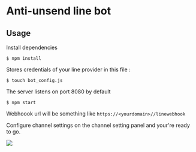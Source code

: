 # Anti-unsend line bot

## Usage

Install dependencies

```bash=
$ npm install
```

Stores credentials of your line provider in this file :

```bash=
$ touch bot_config.js
```

The server listens on port 8080 by default

```bash=
$ npm start
```

Webhoook url will be something like `https://<yourdomain>//linewebhook`

Configure channel settings on the channel setting panel and your're ready to go.

![](https://i.imgur.com/kHLzPLf.png)

